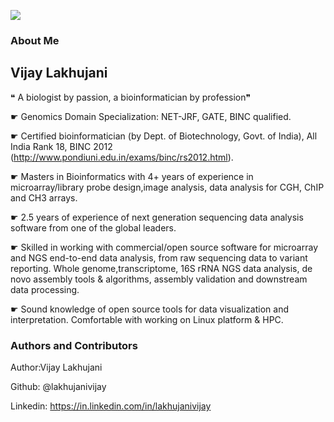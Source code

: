 
![](http://www.circos.ca/img/circos-wordle.png)
### About Me

## **Vijay Lakhujani**

 ❝ A biologist by passion, a bioinformatician by profession❞

☛     Genomics Domain Specialization: NET-JRF, GATE, BINC qualified.

☛     Certified bioinformatician (by Dept. of Biotechnology, Govt. of India), All India Rank 18, BINC 2012 (http://www.pondiuni.edu.in/exams/binc/rs2012.html).

☛      Masters in Bioinformatics with 4+ years of experience in microarray/library probe design,image analysis, data analysis for CGH, ChIP and CH3 arrays.

☛     2.5 years of experience of next generation sequencing data analysis software from one of the global leaders.

☛     Skilled in working with commercial/open source software for microarray and NGS end-to-end data analysis, from raw sequencing data to variant reporting. Whole genome,transcriptome, 16S rRNA NGS data analysis, de novo assembly tools & algorithms, assembly validation and downstream data processing.

☛     Sound knowledge of open source tools for data visualization and interpretation. Comfortable with working on Linux platform & HPC.

### Authors and Contributors

Author:Vijay Lakhujani

Github: @lakhujanivijay

Linkedin: https://in.linkedin.com/in/lakhujanivijay
